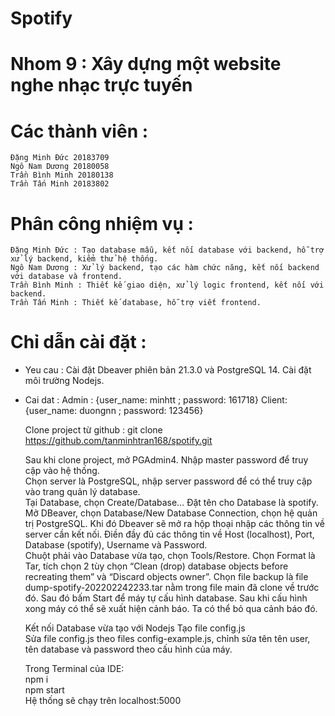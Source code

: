 # Spotify

# Nhom 9 : Xây dựng một website nghe nhạc trực tuyến
# Các thành viên : 
    Đặng Minh Đức 20183709
    Ngô Nam Dương 20180058
    Trần Bình Minh 20180138
    Trần Tấn Minh 20183802

# Phân công nhiệm vụ : 
    Đặng Minh Đức : Tạo database mẫu, kết nối database với backend, hỗ trợ xử lý backend, kiểm thử hệ thống.
    Ngô Nam Dương : Xử lý backend, tạo các hàm chức năng, kết nối backend với database và frontend.
    Trần Bình Minh : Thiết kế giao diện, xử lý logic frontend, kết nối với backend. 
    Trần Tấn Minh : Thiết kế database, hỗ trợ viết frontend.

# Chỉ dẫn cài đặt : 
- Yeu cau : 
    Cài đặt Dbeaver phiên bản 21.3.0 và PostgreSQL 14.
    Cài đặt môi trường Nodejs.
- Cai dat : 
    Admin : {user_name: minhtt ; password: 161718}
    Client: {user_name: duongnn ; password: 123456}

    
    Clone project từ github : git clone https://github.com/tanminhtran168/spotify.git

    Sau khi clone project, mở PGAdmin4. Nhập master password để truy cập vào hệ thống.  
    Chọn server là PostgreSQL, nhập server password để có thể truy cập vào trang quản lý database.  
    Tại Database, chọn Create/Database… Đặt tên cho Database là spotify.  
    Mở DBeaver, chọn Database/New Database Connection, chọn hệ quản trị PostgreSQL. Khi đó Dbeaver sẽ mở ra hộp thoại nhập các thông tin về server cần kết nối. Điền đầy đủ các thông tin về Host (localhost), Port, Database (spotify), Username và Password.  
    Chuột phải vào Database vừa tạo, chọn Tools/Restore. Chọn Format là Tar, tích chọn 2 tùy chọn “Clean (drop) database objects before recreating  them” và “Discard objects owner”. Chọn file backup là file dump-spotify-202202242233.tar nằm trong file main đã clone về trước đó. Sau đó bấm Start để máy tự cấu hình database. Sau khi cấu hình xong máy có thể sẽ xuất hiện cảnh báo. Ta có thể bỏ qua cảnh báo đó.  

    Kết nối Database vừa tạo với Nodejs 
	    Tạo file config.js   
	    Sửa file config.js theo files config-example.js, chỉnh sửa tên tên user, tên database và password theo cấu hình của máy. 

    Trong Terminal của IDE:   
        npm i   
        npm start  
    Hệ thống sẽ chạy trên localhost:5000  